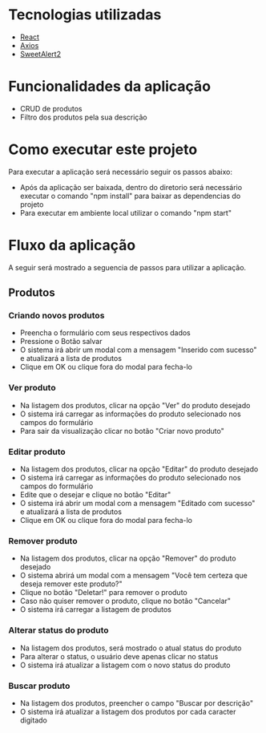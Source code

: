 
# Tecnologias utilizadas

 - [React](https://reactjs.org/)
 - [Axios](https://github.com/axios/axios)
 - [SweetAlert2](https://sweetalert2.github.io/)

# Funcionalidades da aplicação

 - CRUD de produtos
 - Filtro dos produtos pela sua descrição

# Como executar este projeto

Para executar a aplicação será necessário seguir os passos abaixo:

 - Após da aplicação ser baixada, dentro do diretorio será necessário executar o comando "npm install" para baixar as dependencias do projeto
 - Para executar em ambiente local utilizar o comando "npm start"

# Fluxo da aplicação

A seguir será mostrado a seguencia de passos para utilizar a aplicação.

## Produtos

### Criando novos produtos

 - Preencha o formulário com seus respectivos dados
 - Pressione o Botão salvar
 - O sistema irá abrir um modal com a mensagem "Inserido com sucesso" e atualizará a lista de produtos
 - Clique em OK ou clique fora do modal para fecha-lo
 
### Ver produto

 - Na listagem dos produtos, clicar na opção "Ver" do produto desejado
 - O sistema irá carregar as informações do produto selecionado nos campos do formulário
 - Para sair da visualização clicar no botão "Criar novo produto"

### Editar produto

 - Na listagem dos produtos, clicar na opção "Editar" do produto desejado
 - O sistema irá carregar as informações do produto selecionado nos campos do formulário
 - Edite que o desejar e clique no botão "Editar"
 - O sistema irá abrir um modal com a mensagem "Editado com sucesso" e atualizará a lista de produtos
 - Clique em OK ou clique fora do modal para fecha-lo

### Remover produto

 - Na listagem dos produtos, clicar na opção "Remover" do produto desejado
 - O sistema abrirá um modal com a mensagem "Você tem certeza que deseja remover este produto?"
 - Clique no botão "Deletar!" para remover o produto
 - Caso não quiser remover o produto, clique no botão "Cancelar"
 - O sistema irá carregar a listagem de produtos

### Alterar status do produto

 - Na listagem dos produtos, será mostrado o atual status do produto
 - Para alterar o status, o usuário deve apenas clicar no status
 - O sistema irá atualizar a listagem com o novo status do produto

### Buscar produto

 - Na listagem dos produtos, preencher o campo "Buscar por descrição"
 - O sistema irá atualizar a listagem dos produtos por cada caracter digitado
